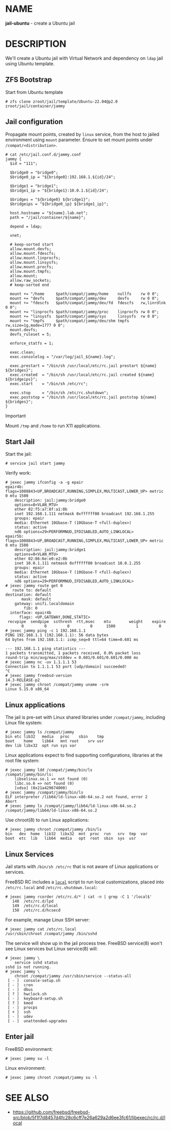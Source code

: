 # NAME

**jail-ubuntu** - create a Ubuntu jail


# DESCRIPTION

We'll create a Ubuntu jail with Virtual Network and dependency on `ldap` jail
using Ubuntu template.

## ZFS Bootstrap

Start from Ubuntu template

```console
# zfs clone zroot/jail/template/Ubuntu-22.04@p2.0 zroot/jail/container/jammy
```

## Jail configuration

Propagate mount points, created by `linux` service, from the host to jailed
environment using `mount` parameter. Ensure to set mount points under
`/compat/<distribution>`.

```
# cat /etc/jail.conf.d/jammy.conf
jammy {
  $id = "111";

  $bridge0 = "bridge0";
  $bridge0_ip = "${bridge0}:192.168.1.${id}/24";

  $bridge1 = "bridge1";
  $bridge1_ip = "${bridge1}:10.0.1.${id}/24";

  $bridges = "${bridge0} ${bridge1}";
  $bridgeips = "${bridge0_ip} ${bridge1_ip}";

  host.hostname = "${name}.lab.net";
  path = "/jail/container/${name}";

  depend = ldap;

  vnet;

  # keep-sorted start
  allow.mount.devfs;
  allow.mount.fdescfs;
  allow.mount.linprocfs;
  allow.mount.linsysfs;
  allow.mount.procfs;
  allow.mount.tmpfs;
  allow.mount;
  allow.raw_sockets;
  # keep-sorted end

  mount += "/home     $path/compat/jammy/home    nullfs    rw 0 0";
  mount += "devfs     $path/compat/jammy/dev     devfs     rw 0 0";
  mount += "fdescfs   $path/compat/jammy/dev/fd  fdescfs   rw,linrdlnk 0 0";
  mount += "linprocfs $path/compat/jammy/proc    linprocfs rw 0 0";
  mount += "linsysfs  $path/compat/jammy/sys     linsysfs  rw 0 0";
  mount += "tmpfs     $path/compat/jammy/dev/shm tmpfs     rw,size=1g,mode=1777 0 0";
  mount.devfs;
  devfs_ruleset = 5;

  enforce_statfs = 1;

  exec.clean;
  exec.consolelog = "/var/log/jail_${name}.log";

  exec.prestart = "/bin/sh /usr/local/etc/rc.jail prestart ${name} ${bridges}";
  exec.created  = "/bin/sh /usr/local/etc/rc.jail created ${name} ${bridgeips}";
  exec.start    = "/bin/sh /etc/rc";

  exec.stop     = "/bin/sh /etc/rc.shutdown";
  exec.poststop = "/bin/sh /usr/local/etc/rc.jail poststop ${name} ${bridges}";
}
```

> [!IMPORTANT]
> Mount `/tmp` and `/home` to run X11 applications.

## Start Jail

Start the jail:

```
# service jail start jammy
```

Verify work:

```console
# jexec jammy ifconfig -a -g epair
epair4b: flags=1008843<UP,BROADCAST,RUNNING,SIMPLEX,MULTICAST,LOWER_UP> metric 0 mtu 1500
	description: jail:jammy:bridge0
	options=8<VLAN_MTU>
	ether 02:f5:a7:8f:a1:0b
	inet 192.168.1.111 netmask 0xffffff00 broadcast 192.168.1.255
	groups: epair
	media: Ethernet 10Gbase-T (10Gbase-T <full-duplex>)
	status: active
	nd6 options=29<PERFORMNUD,IFDISABLED,AUTO_LINKLOCAL>
epair5b: flags=1008843<UP,BROADCAST,RUNNING,SIMPLEX,MULTICAST,LOWER_UP> metric 0 mtu 1500
	description: jail:jammy:bridge1
	options=8<VLAN_MTU>
	ether 02:86:6e:e0:e2:0b
	inet 10.0.1.111 netmask 0xffffff00 broadcast 10.0.1.255
	groups: epair
	media: Ethernet 10Gbase-T (10Gbase-T <full-duplex>)
	status: active
	nd6 options=29<PERFORMNUD,IFDISABLED,AUTO_LINKLOCAL>
# jexec jammy route get 0
   route to: default
destination: default
       mask: default
    gateway: unifi.localdomain
        fib: 0
  interface: epair4b
      flags: <UP,GATEWAY,DONE,STATIC>
 recvpipe  sendpipe  ssthresh  rtt,msec    mtu        weight    expire
       0         0         0         0      1500         1         0
# jexec jammy ping -c 1 192.168.1.1
PING 192.168.1.1 (192.168.1.1): 56 data bytes
64 bytes from 192.168.1.1: icmp_seq=0 ttl=64 time=0.601 ms

--- 192.168.1.1 ping statistics ---
1 packets transmitted, 1 packets received, 0.0% packet loss
round-trip min/avg/max/stddev = 0.601/0.601/0.601/0.000 ms
# jexec jammy nc -uv 1.1.1.1 53
Connection to 1.1.1.1 53 port [udp/domain] succeeded!
^C
# jexec jammy freebsd-version
14.3-RELEASE-p2
# jexec jammy chroot /compat/jammy uname -srm
Linux 5.15.0 x86_64
```

## Linux applications

The jail is pre-set with Linux shared libraries under `/compat/jammy`, including
Linux file system:

```console
# jexec jammy ls /compat/jammy
bin	etc	lib32	media	proc	sbin	tmp
boot	home	lib64	mnt	root	srv	usr
dev	lib	libx32	opt	run	sys	var
```

Linux applications expect to find supporting configurations, libraries at the
root file system:

```console
# jexec jammy ldd /compat/jammy/bin/ls
/compat/jammy/bin/ls:
	libselinux.so.1 => not found (0)
	libc.so.6 => not found (0)
	[vdso] (0x21a429674000)
# jexec jammy /compat/jammy/bin/ls
ELF interpreter /lib64/ld-linux-x86-64.so.2 not found, error 2
Abort
# jexec jammy ls /compat/jammy/lib64/ld-linux-x86-64.so.2
/compat/jammy/lib64/ld-linux-x86-64.so.2
```

Use chroot(8) to run Linux applications:

```console
# jexec jammy chroot /compat/jammy /bin/ls
bin   dev  home  lib32	libx32	mnt  proc  run	 srv  tmp  var
boot  etc  lib	 lib64	media	opt  root  sbin  sys  usr
```

## Linux Services

Jail starts with `/bin/sh /etc/rc` that is not aware of Linux applications or
services.

FreeBSD RC includes a
[`local`](https://github.com/freebsd/freebsd-src/blob/5f1f7d8457d4fc28c6cff7e26a629a2d6ee3fc61/libexec/rc/rc.d/local)
script to run local customizations, placed into `/etc/rc.local` and
`/etc/rc.shutdown.local`:

```console
# jexec jammy rcorder /etc/rc.d/* | cat -n | grep -C 1 '/local$'
   148	/etc/rc.d/lpd
   149	/etc/rc.d/local
   150	/etc/rc.d/hcsecd
```

For example, manage Linux SSH server:

```console
# jexec jammy cat /etc/rc.local
/usr/sbin/chroot /compat/jammy /bin/sshd
```

The service will show up in the jail process tree. FreeBSD service(8) won't
see Linux services but Linux service(8) will:

```console
# jexec jammy \
    service sshd status
sshd is not running.
# jexec jammy \
    chroot /compat/jammy /usr/sbin/service --status-all
 [ - ]  console-setup.sh
 [ - ]  cron
 [ - ]  dbus
 [ ? ]  hwclock.sh
 [ - ]  keyboard-setup.sh
 [ ? ]  kmod
 [ - ]  procps
 [ + ]  ssh
 [ - ]  udev
 [ - ]  unattended-upgrades
```

## Enter jail

FreeBSD environment:

```console
# jexec jammy su -l
```

Linux environment:

```console
# jexec jammy chroot /compat/jammy su -l
```


# SEE ALSO

* https://github.com/freebsd/freebsd-src/blob/5f1f7d8457d4fc28c6cff7e26a629a2d6ee3fc61/libexec/rc/rc.d/local
